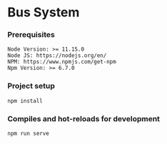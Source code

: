 # Bus System 

### Prerequisites 
```
Node Version: >= 11.15.0
Node JS: https://nodejs.org/en/
NPM: https://www.npmjs.com/get-npm
Npm Version: >= 6.7.0
```
### Project setup
```
npm install
```

### Compiles and hot-reloads for development
```
npm run serve
```
